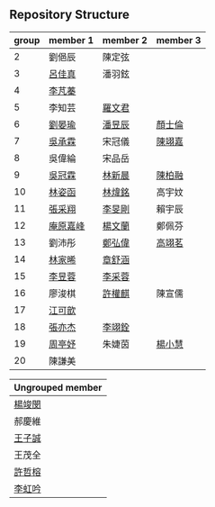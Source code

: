 ## Repository Structure
| group | member 1 | member 2 | member 3 |
| --------- | --------- | --------- | --------- |
| 2    | 劉俋辰 | 陳定弦                                                       |                                                       |
| 3     | [呂佳真](https://youtu.be/0bFpmJSnqCA)                | 潘羽鉉                                                       |                                                       |
| 4     | [李芃蓁](https://youtu.be/k_z_PU5yFho)                |                                                              |                                                       |
| 5     | 李知芸                                                | [羅文君](https://www.youtube.com/watch?v=i8mnodQTlrE)        |                                                       |
| 6     | [劉晏瑜](https://youtu.be/SDrCZU9gJHY)                | [潘昱辰](https://youtu.be/tWUrAYU_xL8)                       | [顏士倫](https://youtu.be/oFROh3O-BUE)                |
| 7     | [吳承霖](https://www.youtube.com/watch?v=ACnBibZXCAg) | 宋冠儀                                                       | [陳翊嘉](https://youtu.be/K5bnsXN4Ii8)                |
| 8     | 吳偉綸                                                | 宋品岳                                                       |                                                       |
| 9     | [吳冠霖](https://youtu.be/69Ef2IGqlVE)                | [林新晨](https://youtu.be/WYl9drCAz4c)                       | [陳柏融](https://youtu.be/EsM339w2XSs)                |
| 10    | [林姿函](https://youtu.be/ZjYxTJx9oRo)                | [林煒銘](https://youtu.be/t6vtVOKS54w)                       | 高宇妏                                                |
| 11    | [張采翔](https://youtu.be/4oBjeV-LMUc)                | [李旻剛](https://youtu.be/CV5QEpVL6so)                       | 賴宇辰                                                |
| 12    | [庵原嘉峰](https://youtu.be/NJyYlU2dzUk)              | [楊文蘭](https://drive.google.com/file/d/19DNCEPt3nYxhf_c0xAezMI5wmzJswEp0/view?usp=sharing) | 鄭佩芬                                                |
| 13    | 劉沛彤                                                | [鄭弘偉](https://www.youtube.com/watch?v=90P0XFOagoA)        | [高翊茗](https://www.youtube.com/watch?v=zCchRH41Rak) |
| 14    | [林家晞](https://youtu.be/luWLOfOCbkA)                | [章舒涵](https://youtu.be/pkm322eELyE)                       |                                                       |
| 15    | [李昱蓉](https://youtu.be/H-NZU_fSdQM)                | [李采蓉](https://youtu.be/S9jkUQOkP1c)                       |                                                       |
| 16    | 廖浚棋                                                | [許權麒](https://youtu.be/jnANAa24wik)                       | 陳宣儒                                                |
| 17    | [江可歆](https://youtu.be/QyazDYRSwL4)                |                                                              |                                                       |
| 18    | [張亦杰](https://youtu.be/K2zNxi-cYdI)                | [李翊銓](https://youtu.be/to6F5p74Trk)                       |                                                       |
| 19    | [周亭妤](https://www.youtube.com/watch?v=faCeIv-QsTk) | 朱婕茵                                                       | [楊小慧](https://youtu.be/-Ug2ZozJiHs)                |
| 20    | 陳謙美                                                |                                                              |                                                       |



| Ungrouped member                                      |
| ----------------------------------------------------- |
| [楊竣閔](https://youtu.be/zzKk7BLr2Dc)                |
| 郝慶維                                                |
| [王子誠](https://youtu.be/RRbDhDkJY0Q)                |
| 王茂全                                                |
| [許哲榕](https://www.youtube.com/watch?v=AMgF_rM2qZs) |
| [李虹吟](https://youtu.be/jTyHJs4QUB0)                |


